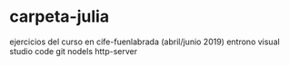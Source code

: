 # carpeta-julia
ejercicios del curso en cife-fuenlabrada (abril/junio 2019)
entrono
visual studio code
git
nodels 
http-server
